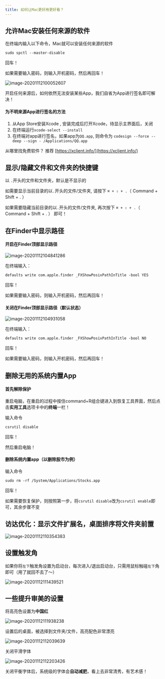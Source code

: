 ```yaml
---
title: 如何让Mac更好用更好看？
---
```




## 允许Mac安装任何来源的软件


在终端内输入以下命令，Mac就可以安装任何来源的软件

```
sudo spctl --master-disable
```
回车！

如果需要输入密码，则输入开机密码，然后再回车！

![image-20201112100052607](https://www.v2fy.com/asset/0i/jikemiji/jikemiji-md/2020-11-12-mac.assets/image-20201112100052607.png)



开启任何来源后，如何依然无法安装某些App，我们自省为App进行签名即可解决！



#### 为不明来源App进行签名的方法

1. 从App Store安装Xcode , 安装完成后打开Xcode，待显示主界面后，关闭
2. 在终端运行`xcode-select --install`
3. 在终端对app进行签名，如果app为`QQ.app`, 则命令为 `codesign --force --deep --sign - /Applications/QQ.app`



从哪里找免费软件？ 推荐 [https://xclient.info/](https://xclient.info/)



## 显示/隐藏文件和文件夹的快捷键



以 `.`开头的文件和文件夹，默认是不显示的



如需要显示当前目录的以`.`开头的文件/文件夹, 请按下 `⌘ + ⇧ + .`（ Command + Shift + . ）

如果需要隐藏当前目录的以`.`开头的文件/文件夹, 再次按下 `⌘ + ⇧ + .`（ Command + Shift + . ） 即可！







## 在Finder中显示路径

#### 开启在Finder顶部显示路径

![image-20201112104841286](https://www.v2fy.com/asset/0i/jikemiji/jikemiji-md/2020-11-12-mac.assets/image-20201112104841286.png)

在终端输入：

```
defaults write com.apple.finder _FXShowPosixPathInTitle -bool YES
```

回车！

如果需要输入密码，则输入开机密码，然后再回车！





#### 关闭在Finder顶部显示路径（默认状态）

![image-20201112104931058](https://www.v2fy.com/asset/0i/jikemiji/jikemiji-md/2020-11-12-mac.assets/image-20201112104931058.png)

在终端输入：

```
defaults write com.apple.finder _FXShowPosixPathInTitle -bool NO
```
回车！

如果需要输入密码，则输入开机密码，然后再回车！





## 删除无用的系统内置App

#### 首先解除保护

重启电脑，在重启的过程中按住command+R组合键进入到恢复工具界面，然后点击**实用工具**选项卡中的**终端**一栏！

输入命令
```
csrutil disable
```
回车！

然后重启电脑！


#### 删除系统内置app（以删除股市为例）


输入命令
```
sudo rm -rf /System/Applications/Stocks.app
```
回车！


如果需要恢复保护，则按照第一步，将`csrutil disable`改为`csrutil enable`即可，其余步骤不变



## 访达优化：显示文件扩展名，桌面排序将文件夹前置





![image-20201112110354383](https://www.v2fy.com/asset/0i/jikemiji/jikemiji-md/2020-11-12-mac.assets/image-20201112110354383.png)



## 设置触发角



如果你将`左下`触发角设置为启动台，每次进入/退出启动台，只需用鼠标触碰`左下`角即可（用了就回不去了～）



![image-20201112111439521](https://www.v2fy.com/asset/0i/jikemiji/jikemiji-md/2020-11-12-mac.assets/image-20201112111439521.png)





## 一些提升审美的设置



将高亮色设置为**中国红**

![image-20201112111938238](https://www.v2fy.com/asset/0i/jikemiji/jikemiji-md/2020-11-12-mac.assets/image-20201112111938238.png)

设置后的桌面，被选择到文件夹/文件，高亮配色非常漂亮



![image-20201112112039639](https://www.v2fy.com/asset/0i/jikemiji/jikemiji-md/2020-11-12-mac.assets/image-20201112112039639.png)

关闭平滑字体



![image-20201112112203426](https://www.v2fy.com/asset/0i/jikemiji/jikemiji-md/2020-11-12-mac.assets/image-20201112112203426.png)

关闭平衡字体后，系统级的字体会**自动减肥**，看上去非常清秀，有艺术感！





